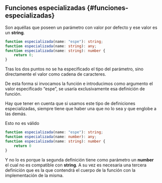 ## Funciones especializadas {#funciones-especializadas}

Son aquéllas que poseen un parámetro con valor por defecto y ese valor es un **string**.

```ts
function especializada(name: "espe"): string;
function especializada(name: string): any;
function especializada(name: string): number {
    return 0;
}
```

Tras los dos puntos no se ha especificado el tipo del parámetro, sino directamente el valor como cadena de caracteres.

De esta forma si invocamos la función e introducimos como argumento el valor especificado “espe”, se usaría exclusivamente esa definición de función.

Hay que tener en cuenta que si usamos este tipo de definiciones especializadas, siempre tiene que haber una que no lo sea y que englobe a las demás.

Esto no es válido

```ts
function especializada(name: "espe"): string;
function especializada(name: number): any;
function especializada(name: string): number {
    return 0
}
```

Y no lo es porque la segunda definición tiene como parámetro un **number** el cual no es compatible con **string**_._ A su vez es necesaria una tercera definición que es la que contendrá el cuerpo de la función con la implementación de la misma.